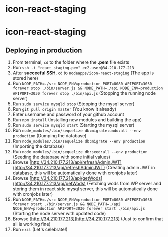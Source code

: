 # icon-react-staging

# icon-react-staging

## Deploying in production
1. From terminal, `cd` to the folder where the **.pem** file exists
2. Run `ssh -i "react_staging.pem" ec2-user@34.210.177.213`
3. After **succeeful SSH**, `cd` to `nodeapps/icon-react-staging` (The app is stored here)
4. Run `NODE_PATH=./src NODE_ENV=production PORT=8080 APIPORT=3030 forever stop ./bin/server.js && NODE_PATH=./api NODE_ENV=production APIPORT=3030 forever stop ./bin/api.js` (Stopping the running node server)
5. Run `sudo service mysqld stop` (Stopping the mysql server)
6. Run `git pull origin master` (You know it already)
7. Enter username and password of your github account
8. Run `npm install` (Installing new modules and building the app)
9. Run `sudo service mysqld start` (Starting the mysql server)
10. Run `node_modules/.bin/sequelize db:migrate:undo:all --env production` (Dumping the database)
11. Run `node_modules/.bin/sequelize db:migrate --env production` (Importing the database)
12. Run `node_modules/.bin/sequelize db:seed:all --env production` (Seeding the database with some initial values)
13. Browse [http://34.210.177.213/api/refreshAdminJWT](http://34.210.177.213/api/refreshAdminJWT) (Creating admin JWT in database, this will be automatically done with cronjobs later)
14. Browse [http://34.210.177.213/api/getWods](http://34.210.177.213/api/getWods) (Fetching wods from WP server and storing them in react side mysql server, this will be automatically done with cronjobs later)
15. Run `NODE_PATH=./src NODE_ENV=production PORT=8080 APIPORT=3030 forever start ./bin/server.js && NODE_PATH=./api NODE_ENV=production APIPORT=3030 forever start ./bin/api.js` (Starting the node server with updated code)
16. Browse [http://34.210.177.213](http://34.210.177.213) (Just to confirm that all is working fine)
16. Run `exit` (Let's celebrate!)